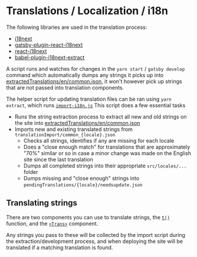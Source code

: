 # Translations / Localization / i18n

The following libraries are used in the translation process:

- [i18next](https://www.npmjs.com/package/i18next)
- [gatsby-plugin-react-i18next](https://www.npmjs.com/package/gatsby-plugin-react-i18next)
- [react-i18next](https://www.npmjs.com/package/react-i18next)
- [babel-plugin-i18next-extract](https://www.npmjs.com/package/babel-plugin-i18next-extract)

A script runs and watches for changes in the `yarn start` / `gatsby develop` command which automatically dumps any strings it picks up into [extractedTranslations/en/common.json](extractedTranslations/en/common.json), it won't however pick up strings that are not passed into translation components.

The helper script for updating translation files can be ran using `yarn extract`, which runs [`import-i18n.js`](import-i18n.js)
This script does a few essential tasks

- Runs the string extraction process to extract all new and old strings on the site into [extractedTranslations/en/common.json](extractedTranslations/en/common.json)
- Imports new and existing translated strings from `translationImport/common_{locale}.json`
  - Checks all strings, identifies if any are missing for each locale
  - Does a "close enough match" for translations that are approximately "70%" similar or so in case a minor change was made on the English site since the last translation
  - Dumps all completed strings into their appropriate `src/locales/...` folder
  - Dumps missing and "close enough" strings into `pendingTranslations/{locale}/needsupdate.json`

## Translating strings

There are two components you can use to translate strings, the [`t()`](https://react.i18next.com/latest/usetranslation-hook) function, and the [`<Trans>`](https://react.i18next.com/latest/trans-component) component.

Any strings you pass to these will be collected by the import script during the extraction/development process, and when deploying the site will be translated if a matching translation is found.
